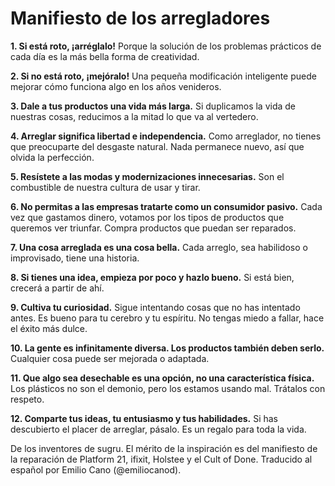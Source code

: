 Manifiesto de los arregladores
==============================

**1. Si está roto, ¡arréglalo!** Porque la solución de los problemas prácticos de cada día es la más bella forma de creatividad.

**2. Si no está roto, ¡mejóralo!** Una pequeña modificación inteligente puede mejorar cómo funciona algo en los años venideros.

**3. Dale a tus productos una vida más larga.** Si duplicamos la vida de nuestras cosas, reducimos a la mitad lo que va al vertedero.

**4. Arreglar significa libertad e independencia.** Como arreglador, no tienes que preocuparte del desgaste natural. Nada permanece nuevo, así que olvida la perfección.

**5. Resístete a las modas y modernizaciones innecesarias.** Son el combustible de nuestra cultura de usar y tirar.

**6. No permitas a las empresas tratarte como un consumidor pasivo.** Cada vez que gastamos dinero, votamos por los tipos de productos que queremos ver triunfar. Compra productos que puedan ser reparados.

**7. Una cosa arreglada es una cosa bella.** Cada arreglo, sea habilidoso o improvisado, tiene una historia.

**8. Si tienes una idea, empieza por poco y hazlo bueno.** Si está bien, crecerá a partir de ahí.

**9. Cultiva tu curiosidad.** Sigue intentando cosas que no has intentado antes. Es bueno para tu cerebro y tu espíritu. No tengas miedo a fallar, hace el éxito más dulce.

**10. La gente es infinitamente diversa. Los productos también deben serlo.** Cualquier cosa puede ser mejorada o adaptada.

**11. Que algo sea desechable es una opción, no una característica física.** Los plásticos no son el demonio, pero los estamos usando mal. Trátalos con respeto.

**12. Comparte tus ideas, tu entusiasmo y tus habilidades.** Si has descubierto el placer de arreglar, pásalo. Es un regalo para toda la vida.

De los inventores de sugru. El mérito de la inspiración es del manifiesto de la reparación de Platform 21, ifixit, Holstee y el Cult of Done. Traducido al español por Emilio Cano (@emiliocanod).
